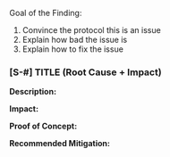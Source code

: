 Goal of the Finding:

1. Convince the protocol this is an issue
2. Explain how bad the issue is
3. Explain how to fix the issue

### [S-#] TITLE (Root Cause + Impact)

**Description:**

**Impact:**

**Proof of Concept:**

**Recommended Mitigation:** 